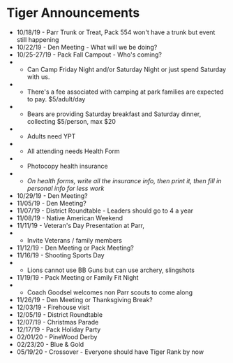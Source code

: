 # Tiger Announcements

- 10/18/19 - Parr Trunk or Treat, Pack 554 won't have a trunk but event still happening
- 10/22/19 - Den Meeting - What will we be doing?
- 10/25-27/19 - Pack Fall Campout - Who's coming?
- - Can Camp Friday Night and/or Saturday Night or just spend Saturday with us.
- - There's a fee associated with camping at park families are expected to pay. $5/adult/day
- - Bears are providing Saturday breakfast and Saturday dinner, collecting $5/person, max $20
- - Adults need YPT
- - All attending needs Health Form
- - Photocopy health insurance
- - *On health forms, write all the insurance info, then print it, then fill in personal info for less work*
- 10/29/19 - Den Meeting?
- 11/05/19 - Den Meeting?
- 11/07/19 - District Roundtable - Leaders should go to 4 a year
- 11/08/19 - Native American Weekend
- 11/11/19 - Veteran's Day Presentation at Parr, 
- - Invite Veterans / family members
- 11/12/19 - Den Meeting or Pack Meeting?
- 11/16/19 - Shooting Sports Day
- - Lions cannot use BB Guns but can use archery, slingshots
- 11/19/19 - Pack Meeting or Family Fit Night
- - Coach Goodsel welcomes non Parr scouts to come along
- 11/26/19 - Den Meeting or Thanksgiving Break?
- 12/03/19 - Firehouse visit
- 12/05/19 - District Roundtable
- 12/07/19 - Christmas Parade
- 12/17/19 - Pack Holiday Party
- 02/01/20 - PineWood Derby
- 02/23/20 - Blue & Gold
- 05/19/20 - Crossover - Everyone should have Tiger Rank by now
